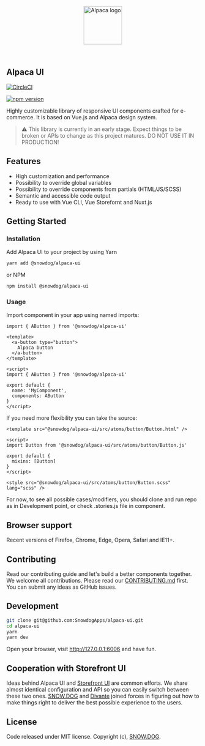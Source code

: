 <p align="center">
  <img src="https://alpaca-ui.now.sh/assets/icons/alpaca.svg" alt="Alpaca logo" height="100" />
</p>
<br/>


## Alpaca UI

[![CircleCI](https://circleci.com/gh/SnowdogApps/alpaca-ui/tree/develop.svg?style=svg)](https://circleci.com/gh/SnowdogApps/alpaca-ui/tree/develop)

[![npm version](https://badge.fury.io/js/%40snowdog%2Falpaca-ui.svg)](https://www.npmjs.com/package/@snowdog/alpaca-ui)

Highly customizable library of responsive UI components crafted for e-commerce. It is based on Vue.js and Alpaca design system.

> ⚠️ This library is currently in an early stage. Expect things to be broken or APIs to change as this project matures. DO NOT USE IT IN PRODUCTION!

## Features

- High customization and performance
- Possibility to override global variables
- Possibility to override components from partials (HTML/JS/SCSS)
- Semantic and accessible code output
- Ready to use with Vue CLI, Vue Storefornt and Nuxt.js


## Getting Started

### Installation 

Add Alpaca UI to your project by using Yarn
```bash
yarn add @snowdog/alpaca-ui
```

or NPM
```bash
npm install @snowdog/alpaca-ui
```

### Usage

Import component in your app using named imports:

`import { AButton } from '@snowdog/alpaca-ui'`

```vue
<template>
  <a-button type="button">
    Alpaca button
  </a-button>
</template>

<script>
import { AButton } from '@snowdog/alpaca-ui'

export default {
  name: 'MyComponent',
  components: AButton
}
</script>
```

If you need more flexibility you can take the source:

```vue
<template src="@snowdog/alpaca-ui/src/atoms/button/Button.html" />

<script>
import Button from '@snowdog/alpaca-ui/src/atoms/button/Button.js'

export default {
  mixins: [Button]
}
</script>

<style src="@snowdog/alpaca-ui/src/atoms/button/Button.scss" lang="scss" /> 
```
For now, to see all possible cases/modifiers, you should clone and run repo as in Development point, or check .stories.js file in component.

## Browser support

Recent versions of Firefox, Chrome, Edge, Opera, Safari and IE11+.

## Contributing

Read our contributing guide and let's build a better components together.
We welcome all contributions. Please read our [CONTRIBUTING.md](https://github.com/SnowdogApps/alpaca-ui/blob/develop/CONTRIBUTING.md) first. You can submit any ideas as GitHub issues.

## Development

```bash
git clone git@github.com:SnowdogApps/alpaca-ui.git
cd alpaca-ui
yarn
yarn dev
```

Open your browser, visit http://127.0.0.1:6006 and have fun.

## Cooperation with Storefront UI

Ideas behind Alpaca UI and [Storefront UI](https://github.com/DivanteLtd/storefront-ui/) are common efforts. We share almost identical configuration and API so you can easily switch between these two ones. [SNOW.DOG](https://snow.dog) and [Divante](https://divante.co) joined forces in figuring out how to make things right to deliver the best possible experience to the users.

## License

Code released under MIT license.
Copyright (c), [SNOW.DOG](https://snow.dog).
